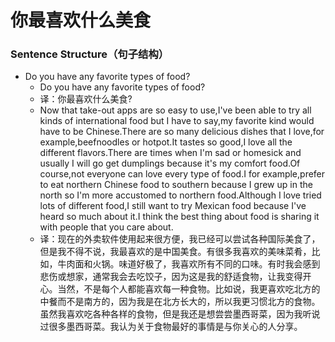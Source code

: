 # 你最喜欢什么美食

### Sentence Structure（句子结构）

- Do you have any favorite types of food?
  - Do you have any favorite types of food?
  - 译：你最喜欢什么美食?
  - Now that take-out apps are so easy to use,I've been able to try all kinds of international food but I have to say,my favorite kind would have to be Chinese.There are so many delicious dishes that I love,for example,beefnoodles or hotpot.It tastes so good,I love all the different flavors.There are times when I'm sad or homesick and usually I will go get dumplings because it's my comfort food.Of course,not everyone can love every type of food.I for example,prefer to eat northern Chinese food to southern because I grew up in the north so I'm more accustomed to northern food.Although I love tried lots of different food,I still want to try Mexican food because I've heard so much about it.I think the best thing about food is sharing it with people that you care about.
  - 译：现在的外卖软件使用起来很方便，我已经可以尝试各种国际美食了，但是我不得不说，我最喜欢的是中国美食。有很多我喜欢的美味菜肴，比如，牛肉面和火锅。味道好极了，我喜欢所有不同的口味。有时我会感到悲伤或想家，通常我会去吃饺子，因为这是我的舒适食物，让我变得开心。当然，不是每个人都能喜欢每一种食物。比如说，我更喜欢吃北方的中餐而不是南方的，因为我是在北方长大的，所以我更习惯北方的食物。虽然我喜欢吃各种各样的食物，但是我还是想尝尝墨西哥菜，因为我听说过很多墨西哥菜。我认为关于食物最好的事情是与你关心的人分享。
